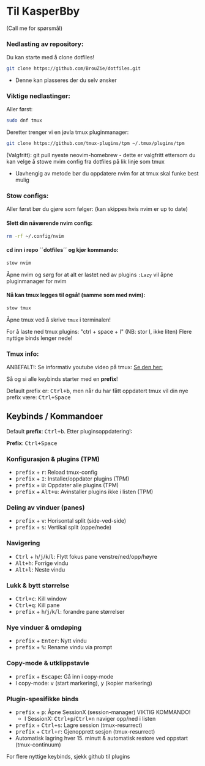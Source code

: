 # Til KasperBby
(Call me for spørsmål)

### Nedlasting av repository:

Du kan starte med å clone dotfiles!
```bash
git clone https://github.com/BrouZie/dotfiles.git
```
- Denne kan plasseres der du selv ønsker

### Viktige nedlastinger:

Aller først:
```bash
sudo dnf tmux
```

Deretter trenger vi en jøvla tmux pluginmanager:
```bash
git clone https://github.com/tmux-plugins/tpm ~/.tmux/plugins/tpm
```

(Valgfritt):
git pull nyeste neovim-homebrew - dette er valgfritt ettersom du
kan velge å stowe nvim config fra dotfiles på lik linje som tmux

- Uavhengig av metode bør du oppdatere nvim for at tmux skal
  funke best mulig

### Stow configs:

Aller først bør du gjøre som følger:
(kan skippes hvis nvim er up to date)

#### Slett din nåværende nvim config:
```bash
rm -rf ~/.config/nvim
```


#### cd inn i repo ´´dotfiles´´ og kjør kommando:
```bash
stow nvim
```
Åpne nvim og sørg for at alt er lastet ned av plugins
```:Lazy``` vil åpne pluginmanager for nvim



#### Nå kan tmux legges til også! (samme som med nvim):
```bash
stow tmux
```
Åpne tmux ved å skrive ```tmux``` i terminalen!

For å laste ned tmux plugins: "ctrl + space + I"  (NB: stor I, ikke liten)
Flere nyttige binds lenger nede!



### Tmux info:

ANBEFALT!: Se informativ youtube video på tmux:
[Se den her:](https://www.youtube.com/watch?v=Yl7NFenTgIo)


Så og si alle keybinds starter med en **prefix**!

Default prefix er: <kbd>Ctrl+b</kbd>, men når du har fått oppdatert tmux vil din nye prefix
være: <kbd>Ctrl+Space</kbd>

## Keybinds / Kommandoer

Default **prefix**: <kbd>Ctrl+b</kbd>.
Etter pluginsoppdatering!:

**Prefix**: <kbd>Ctrl+Space</kbd>

### Konfigurasjon & plugins (TPM)
- <kbd>prefix</kbd> + <kbd>r</kbd>: Reload tmux-config  
- <kbd>prefix</kbd> + <kbd>I</kbd>: Installer/oppdater plugins (TPM)
- <kbd>prefix</kbd> + <kbd>U</kbd>: Oppdater alle plugins (TPM)
- <kbd>prefix</kbd> + <kbd>Alt+u</kbd>: Avinstaller plugins ikke i listen (TPM)

### Deling av vinduer (panes)
- <kbd>prefix</kbd> + <kbd>v</kbd>: Horisontal split (side-ved-side)  
- <kbd>prefix</kbd> + <kbd>s</kbd>: Vertikal split (oppe/nede)  

### Navigering
- <kbd>Ctrl</kbd> + <kbd>h</kbd>/<kbd>j</kbd>/<kbd>k</kbd>/<kbd>l</kbd>: Flytt fokus pane venstre/ned/opp/høyre  
- <kbd>Alt+h</kbd>: Forrige vindu  
- <kbd>Alt+l</kbd>: Neste vindu  

### Lukk & bytt størrelse
- <kbd>Ctrl+c</kbd>: Kill window  
- <kbd>Ctrl+q</kbd>: Kill pane  
- <kbd>prefix</kbd> + <kbd>h</kbd>/<kbd>j</kbd>/<kbd>k</kbd>/<kbd>l</kbd>: forandre pane størrelser

### Nye vinduer & omdøping
- <kbd>prefix</kbd> + <kbd>Enter</kbd>: Nytt vindu  
- <kbd>prefix</kbd> + <kbd>%</kbd>: Rename vindu via prompt  

### Copy-mode & utklippstavle
- <kbd>prefix</kbd> + <kbd>Escape</kbd>: Gå inn i copy-mode  
- I copy-mode: <kbd>v</kbd> (start markering), <kbd>y</kbd> (kopier markering)  

### Plugin-spesifikke binds
- <kbd>prefix</kbd> + <kbd>p</kbd>: Åpne SessionX (session-manager) VIKTIG KOMMANDO!
  - I SessionX: <kbd>Ctrl+p</kbd>/<kbd>Ctrl+n</kbd> naviger opp/ned i listen
- <kbd>prefix</kbd> + <kbd>Ctrl+s</kbd>: Lagre session (tmux-resurrect)
- <kbd>prefix</kbd> + <kbd>Ctrl+r</kbd>: Gjenopprett sesjon (tmux-resurrect)
- Automatisk lagring hver 15. minutt & automatisk restore ved oppstart (tmux-continuum)  

For flere nyttige keybinds, sjekk github til plugins



